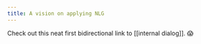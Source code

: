 ```yaml
---
title: A vision on applying NLG
---
```



Check out this neat first bidirectional link to [[internal dialog]]. 😱
